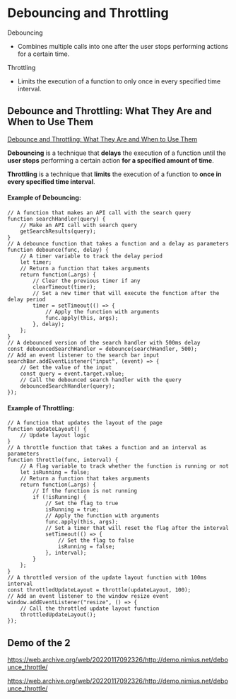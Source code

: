 # Debouncing and Throttling

Debouncing
- Combines multiple calls into one after the user stops performing actions for a certain time.

Throttling
- Limits the execution of a function to only once in every specified time interval.


## Debounce and Throttling: What They Are and When to Use Them

[Debounce and Throttling: What They Are and When to Use Them](https://medium.com/@bs903944/debounce-and-throttling-what-they-are-and-when-to-use-them-eadd272fe0be)

**Debouncing** is a technique that **delays** the execution of a function until the **user stops** performing a certain action 
**for a specified amount of time**.

**Throttling** is a technique that **limits** the execution of a function to **once in every specified time interval**.

#### Example of Debouncing:

```
// A function that makes an API call with the search query
function searchHandler(query) {
    // Make an API call with search query
    getSearchResults(query);
}
// A debounce function that takes a function and a delay as parameters
function debounce(func, delay) {
    // A timer variable to track the delay period
    let timer;
    // Return a function that takes arguments
    return function(…args) {
        // Clear the previous timer if any
        clearTimeout(timer);
        // Set a new timer that will execute the function after the delay period
        timer = setTimeout(() => {
            // Apply the function with arguments
            func.apply(this, args);
        }, delay);
    };
}
// A debounced version of the search handler with 500ms delay
const debouncedSearchHandler = debounce(searchHandler, 500);
// Add an event listener to the search bar input
searchBar.addEventListener("input", (event) => {
    // Get the value of the input
    const query = event.target.value;
    // Call the debounced search handler with the query
    debouncedSearchHandler(query);
});
```

#### Example of Throttling:

```
// A function that updates the layout of the page
function updateLayout() {
    // Update layout logic
}
// A throttle function that takes a function and an interval as parameters
function throttle(func, interval) {
    // A flag variable to track whether the function is running or not
    let isRunning = false;
    // Return a function that takes arguments
    return function(…args) {
        // If the function is not running
        if (!isRunning) {
            // Set the flag to true
            isRunning = true;
            // Apply the function with arguments
            func.apply(this, args);
            // Set a timer that will reset the flag after the interval
            setTimeout(() => {
                // Set the flag to false
                isRunning = false;
            }, interval);
        }
    };
}
// A throttled version of the update layout function with 100ms interval
const throttledUpdateLayout = throttle(updateLayout, 100);
// Add an event listener to the window resize event
window.addEventListener("resize", () => {
    // Call the throttled update layout function
    throttledUpdateLayout();
});
```

## Demo of the 2

https://web.archive.org/web/20220117092326/http://demo.nimius.net/debounce_throttle/

https://web.archive.org/web/20220117092326/http://demo.nimius.net/debounce_throttle/
